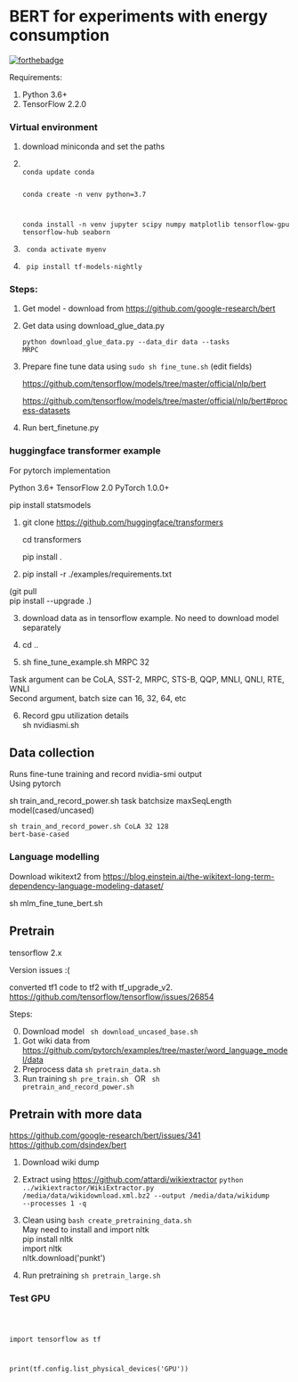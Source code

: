 # BERT for experiments with energy consumption

[![forthebadge](https://forthebadge.com/images/badges/powered-by-electricity.svg)](https://forthebadge.com)

Requirements:

1. Python 3.6+
2. TensorFlow 2.2.0

### Virtual environment

1. download miniconda and set the paths
2. <code>
   conda update conda

   conda create -n venv python=3.7

   conda install -n venv jupyter scipy numpy matplotlib tensorflow-gpu tensorflow-hub seaborn
   </code>

3. <code> conda activate myenv</code>

4. <code> pip install tf-models-nightly </code>

### Steps:

1. Get model - download from https://github.com/google-research/bert

2. Get data using download_glue_data.py

   <code>python download_glue_data.py --data_dir data --tasks MRPC</code>

3. Prepare fine tune data using <code>sudo sh fine_tune.sh</code>
   (edit fields)

   https://github.com/tensorflow/models/tree/master/official/nlp/bert

   https://github.com/tensorflow/models/tree/master/official/nlp/bert#process-datasets

4. Run bert_finetune.py

### huggingface transformer example

For pytorch implementation

Python 3.6+ TensorFlow 2.0 PyTorch 1.0.0+

pip install statsmodels

1. git clone https://github.com/huggingface/transformers

   cd transformers

   pip install .

2. pip install -r ./examples/requirements.txt

(git pull \
pip install --upgrade .)

3. download data as in tensorflow example. No need to download model separately

4. cd ..
5. sh fine_tune_example.sh MRPC 32

Task argument can be CoLA, SST-2, MRPC, STS-B, QQP, MNLI, QNLI, RTE, WNLI \
Second argument, batch size can 16, 32, 64, etc

6. Record gpu utilization details \
   sh nvidiasmi.sh

## Data collection

Runs fine-tune training and record nvidia-smi output \
Using pytorch

sh train_and_record_power.sh task batchsize maxSeqLength model(cased/uncased)

<code>sh train_and_record_power.sh CoLA 32 128 bert-base-cased</code>

### Language modelling

Download wikitext2 from https://blog.einstein.ai/the-wikitext-long-term-dependency-language-modeling-dataset/

sh mlm_fine_tune_bert.sh

## Pretrain

tensorflow 2.x

Version issues :(

converted tf1 code to tf2 with tf_upgrade_v2. \
https://github.com/tensorflow/tensorflow/issues/26854

Steps:

0. Download model <code> sh download_uncased_base.sh </code>
1. Got wiki data from https://github.com/pytorch/examples/tree/master/word_language_model/data
1. Preprocess data <code>sh pretrain_data.sh</code>
1. Run training <code>sh pre_train.sh </code>
   OR
   <code> sh pretrain_and_record_power.sh </code>

## Pretrain with more data

https://github.com/google-research/bert/issues/341
https://github.com/dsindex/bert

1. Download wiki dump
2. Extract using https://github.com/attardi/wikiextractor
   <code>python ../wikiextractor/WikiExtractor.py /media/data/wikidownload.xml.bz2 --output /media/data/wikidump --processes 1 -q</code>

3. Clean using <code>bash create_pretraining_data.sh</code> \
   May need to install and import nltk \
   pip install nltk \
   import nltk \
   nltk.download('punkt')
4. Run pretraining <code>sh pretrain_large.sh</code>

### Test GPU

<code>

import tensorflow as tf

print(tf.config.list_physical_devices('GPU'))
</code>
